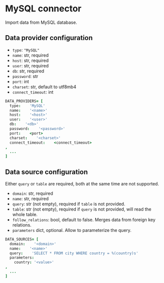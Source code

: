 # MySQL connector

Import data from MySQL database.

## Data provider configuration

* `type`: `"MySQL"`
* `name`: str, required
* `host`: str, required
* `user`: str, required
* `db`: str, required
* `password`: str
* `port`: int
* `charset`: str, default to utf8mb4
* `connect_timeout`: int

```coffee
DATA_PROVIDERS= [
  type:    'MySQL'
  name:    '<name>'
  host:    '<host>'
  user:    '<user>'
  db:    '<db>'
  password:    '<password>'
  port:    <port>
  charset:    '<charset>'
  connect_timeout:    <connect_timeout>
,
  ...
]
```


## Data source configuration

Either `query` or `table` are required, both at the same time are not supported.

* `domain`: str, required
* `name`: str, required
* `query`: str (not empty), required if `table` is not provided.
* `table`: str (not empty), required if `query` is not provided, will read the whole table.
* `follow_relations`: bool, default to false. Merges data from foreign key relations.
* `parameters` dict, optional. Allow to parameterize the query.

```coffee
DATA_SOURCES= [
  domain:    '<domain>'
  name:    '<name>'
  query:    'SELECT * FROM city WHERE country = %(country)s'
  parameters:
    country: '<value>'
,
  ...
]
```
